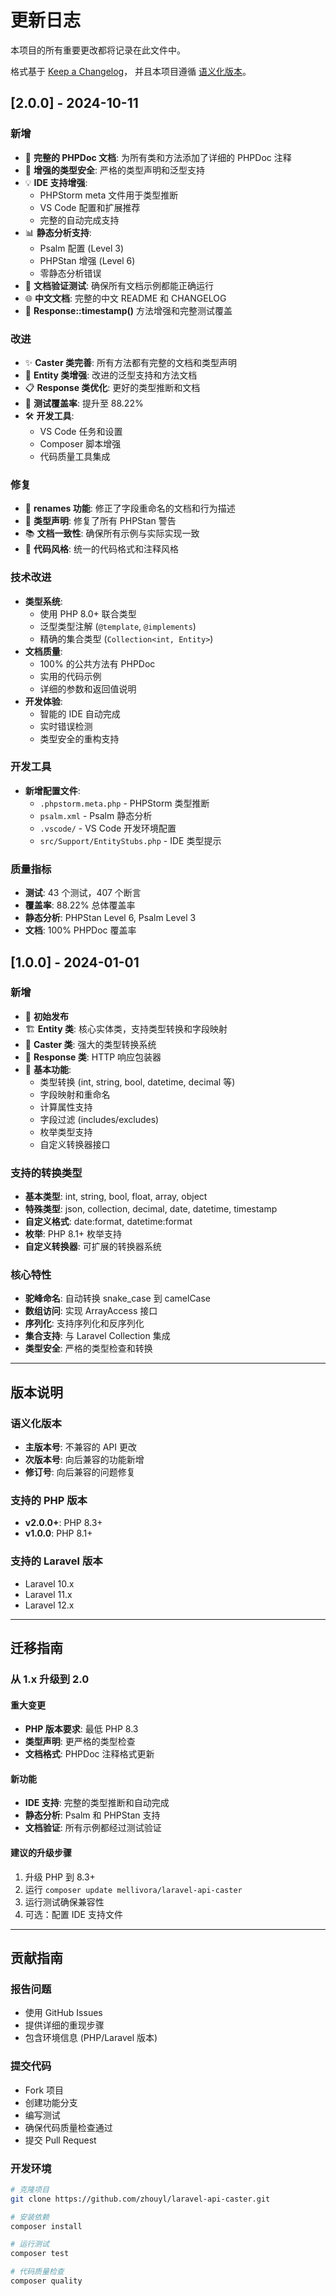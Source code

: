 # 更新日志

本项目的所有重要更改都将记录在此文件中。

格式基于 [Keep a Changelog](https://keepachangelog.com/zh-CN/1.0.0/)，
并且本项目遵循 [语义化版本](https://semver.org/lang/zh-CN/)。

## [2.0.0] - 2024-10-11

### 新增
- 🚀 **完整的 PHPDoc 文档**: 为所有类和方法添加了详细的 PHPDoc 注释
- 🔧 **增强的类型安全**: 严格的类型声明和泛型支持
- 💡 **IDE 支持增强**: 
  - PHPStorm meta 文件用于类型推断
  - VS Code 配置和扩展推荐
  - 完整的自动完成支持
- 📊 **静态分析支持**: 
  - Psalm 配置 (Level 3)
  - PHPStan 增强 (Level 6)
  - 零静态分析错误
- 🧪 **文档验证测试**: 确保所有文档示例都能正确运行
- 🌐 **中文文档**: 完整的中文 README 和 CHANGELOG
- 📝 **Response::timestamp()** 方法增强和完整测试覆盖

### 改进
- ✨ **Caster 类完善**: 所有方法都有完整的文档和类型声明
- 🔄 **Entity 类增强**: 改进的泛型支持和方法文档
- 📋 **Response 类优化**: 更好的类型推断和文档
- 🎯 **测试覆盖率**: 提升至 88.22%
- 🛠️ **开发工具**: 
  - VS Code 任务和设置
  - Composer 脚本增强
  - 代码质量工具集成

### 修复
- 🐛 **renames 功能**: 修正了字段重命名的文档和行为描述
- 🔧 **类型声明**: 修复了所有 PHPStan 警告
- 📚 **文档一致性**: 确保所有示例与实际实现一致
- 🧹 **代码风格**: 统一的代码格式和注释风格

### 技术改进
- **类型系统**: 
  - 使用 PHP 8.0+ 联合类型
  - 泛型类型注解 (`@template`, `@implements`)
  - 精确的集合类型 (`Collection<int, Entity>`)
- **文档质量**:
  - 100% 的公共方法有 PHPDoc
  - 实用的代码示例
  - 详细的参数和返回值说明
- **开发体验**:
  - 智能的 IDE 自动完成
  - 实时错误检测
  - 类型安全的重构支持

### 开发工具
- **新增配置文件**:
  - `.phpstorm.meta.php` - PHPStorm 类型推断
  - `psalm.xml` - Psalm 静态分析
  - `.vscode/` - VS Code 开发环境配置
  - `src/Support/EntityStubs.php` - IDE 类型提示

### 质量指标
- **测试**: 43 个测试，407 个断言
- **覆盖率**: 88.22% 总体覆盖率
- **静态分析**: PHPStan Level 6, Psalm Level 3
- **文档**: 100% PHPDoc 覆盖率

## [1.0.0] - 2024-01-01

### 新增
- 🎉 **初始发布**
- 🏗️ **Entity 类**: 核心实体类，支持类型转换和字段映射
- 🔄 **Caster 类**: 强大的类型转换系统
- 📡 **Response 类**: HTTP 响应包装器
- 🎯 **基本功能**:
  - 类型转换 (int, string, bool, datetime, decimal 等)
  - 字段映射和重命名
  - 计算属性支持
  - 字段过滤 (includes/excludes)
  - 枚举类型支持
  - 自定义转换器接口

### 支持的转换类型
- **基本类型**: int, string, bool, float, array, object
- **特殊类型**: json, collection, decimal, date, datetime, timestamp
- **自定义格式**: date:format, datetime:format
- **枚举**: PHP 8.1+ 枚举支持
- **自定义转换器**: 可扩展的转换器系统

### 核心特性
- **驼峰命名**: 自动转换 snake_case 到 camelCase
- **数组访问**: 实现 ArrayAccess 接口
- **序列化**: 支持序列化和反序列化
- **集合支持**: 与 Laravel Collection 集成
- **类型安全**: 严格的类型检查和转换

---

## 版本说明

### 语义化版本
- **主版本号**: 不兼容的 API 更改
- **次版本号**: 向后兼容的功能新增
- **修订号**: 向后兼容的问题修复

### 支持的 PHP 版本
- **v2.0.0+**: PHP 8.3+
- **v1.0.0**: PHP 8.1+

### 支持的 Laravel 版本
- Laravel 10.x
- Laravel 11.x  
- Laravel 12.x

---

## 迁移指南

### 从 1.x 升级到 2.0

#### 重大变更
- **PHP 版本要求**: 最低 PHP 8.3
- **类型声明**: 更严格的类型检查
- **文档格式**: PHPDoc 注释格式更新

#### 新功能
- **IDE 支持**: 完整的类型推断和自动完成
- **静态分析**: Psalm 和 PHPStan 支持
- **文档验证**: 所有示例都经过测试验证

#### 建议的升级步骤
1. 升级 PHP 到 8.3+
2. 运行 `composer update mellivora/laravel-api-caster`
3. 运行测试确保兼容性
4. 可选：配置 IDE 支持文件

---

## 贡献指南

### 报告问题
- 使用 GitHub Issues
- 提供详细的重现步骤
- 包含环境信息 (PHP/Laravel 版本)

### 提交代码
- Fork 项目
- 创建功能分支
- 编写测试
- 确保代码质量检查通过
- 提交 Pull Request

### 开发环境
```bash
# 克隆项目
git clone https://github.com/zhouyl/laravel-api-caster.git

# 安装依赖
composer install

# 运行测试
composer test

# 代码质量检查
composer quality
```
